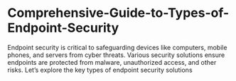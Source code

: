 # Comprehensive-Guide-to-Types-of-Endpoint-Security
Endpoint security is critical to safeguarding devices like computers, mobile phones, and servers from cyber threats. Various security solutions ensure endpoints are protected from malware, unauthorized access, and other risks. Let’s explore the key types of endpoint security solutions

